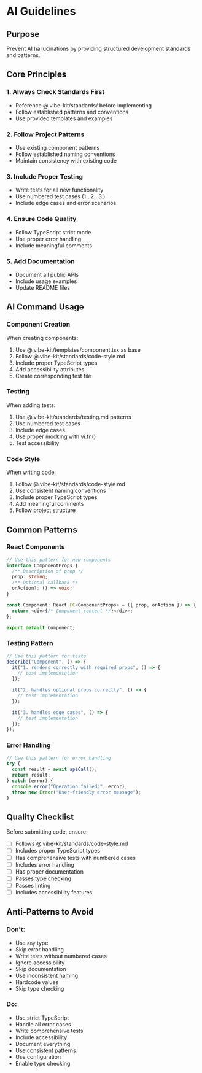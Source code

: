# AI Guidelines

## Purpose

Prevent AI hallucinations by providing structured development standards and patterns.

## Core Principles

### 1. Always Check Standards First

- Reference @.vibe-kit/standards/ before implementing
- Follow established patterns and conventions
- Use provided templates and examples

### 2. Follow Project Patterns

- Use existing component patterns
- Follow established naming conventions
- Maintain consistency with existing code

### 3. Include Proper Testing

- Write tests for all new functionality
- Use numbered test cases (1., 2., 3.)
- Include edge cases and error scenarios

### 4. Ensure Code Quality

- Follow TypeScript strict mode
- Use proper error handling
- Include meaningful comments

### 5. Add Documentation

- Document all public APIs
- Include usage examples
- Update README files

## AI Command Usage

### Component Creation

When creating components:

1. Use @.vibe-kit/templates/component.tsx as base
2. Follow @.vibe-kit/standards/code-style.md
3. Include proper TypeScript types
4. Add accessibility attributes
5. Create corresponding test file

### Testing

When adding tests:

1. Use @.vibe-kit/standards/testing.md patterns
2. Use numbered test cases
3. Include edge cases
4. Use proper mocking with vi.fn()
5. Test accessibility

### Code Style

When writing code:

1. Follow @.vibe-kit/standards/code-style.md
2. Use consistent naming conventions
3. Include proper TypeScript types
4. Add meaningful comments
5. Follow project structure

## Common Patterns

### React Components

```typescript
// Use this pattern for new components
interface ComponentProps {
  /** Description of prop */
  prop: string;
  /** Optional callback */
  onAction?: () => void;
}

const Component: React.FC<ComponentProps> = ({ prop, onAction }) => {
  return <div>{/* Component content */}</div>;
};

export default Component;
```

### Testing Pattern

```typescript
// Use this pattern for tests
describe("Component", () => {
  it("1. renders correctly with required props", () => {
    // test implementation
  });

  it("2. handles optional props correctly", () => {
    // test implementation
  });

  it("3. handles edge cases", () => {
    // test implementation
  });
});
```

### Error Handling

```typescript
// Use this pattern for error handling
try {
  const result = await apiCall();
  return result;
} catch (error) {
  console.error("Operation failed:", error);
  throw new Error("User-friendly error message");
}
```

## Quality Checklist

Before submitting code, ensure:

- [ ] Follows @.vibe-kit/standards/code-style.md
- [ ] Includes proper TypeScript types
- [ ] Has comprehensive tests with numbered cases
- [ ] Includes error handling
- [ ] Has proper documentation
- [ ] Passes type checking
- [ ] Passes linting
- [ ] Includes accessibility features

## Anti-Patterns to Avoid

### Don't:

- Use `any` type
- Skip error handling
- Write tests without numbered cases
- Ignore accessibility
- Skip documentation
- Use inconsistent naming
- Hardcode values
- Skip type checking

### Do:

- Use strict TypeScript
- Handle all error cases
- Write comprehensive tests
- Include accessibility
- Document everything
- Use consistent patterns
- Use configuration
- Enable type checking
